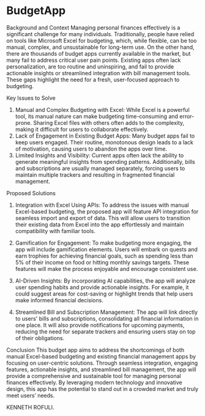# BudgetApp

Background and Context
Managing personal finances effectively is a significant challenge for many individuals. Traditionally, people have relied on tools like Microsoft Excel for budgeting, which, while flexible, can be too manual, complex, and unsustainable for long-term use. On the other hand, there are thousands of budget apps currently available in the market, but many fail to address critical user pain points. Existing apps often lack personalization, are too routine and uninspiring, and fail to provide actionable insights or streamlined integration with bill management tools. These gaps highlight the need for a fresh, user-focused approach to budgeting.

Key Issues to Solve
1.	Manual and Complex Budgeting with Excel: While Excel is a powerful tool, its manual nature can make budgeting time-consuming and error-prone. Sharing Excel files with others often adds to the complexity, making it difficult for users to collaborate effectively.
2.	Lack of Engagement in Existing Budget Apps: Many budget apps fail to keep users engaged. Their routine, monotonous design leads to a lack of motivation, causing users to abandon the apps over time.
3.	Limited Insights and Visibility: Current apps often lack the ability to generate meaningful insights from spending patterns. Additionally, bills and subscriptions are usually managed separately, forcing users to maintain multiple trackers and resulting in fragmented financial management.

Proposed Solutions
1.	Integration with Excel Using APIs: To address the issues with manual Excel-based budgeting, the proposed app will feature API integration for seamless import and export of data. This will allow users to transition their existing data from Excel into the app effortlessly and maintain compatibility with familiar tools.

2.	Gamification for Engagement: To make budgeting more engaging, the app will include gamification elements. Users will embark on quests and earn trophies for achieving financial goals, such as spending less than 5% of their income on food or hitting monthly savings targets. These features will make the process enjoyable and encourage consistent use.

3.	AI-Driven Insights: By incorporating AI capabilities, the app will analyze user spending habits and provide actionable insights. For example, it could suggest areas for cost-saving or highlight trends that help users make informed financial decisions.

4.	Streamlined Bill and Subscription Management: The app will link directly to users' bills and subscriptions, consolidating all financial information in one place. It will also provide notifications for upcoming payments, reducing the need for separate trackers and ensuring users stay on top of their obligations.

Conclusion
This budget app aims to address the shortcomings of both manual Excel-based budgeting and existing financial management apps by focusing on user-centric solutions. Through seamless integration, engaging features, actionable insights, and streamlined bill management, the app will provide a comprehensive and sustainable tool for managing personal finances effectively. By leveraging modern technology and innovative design, this app has the potential to stand out in a crowded market and truly meet users’ needs.

KENNETH ROFULI.
